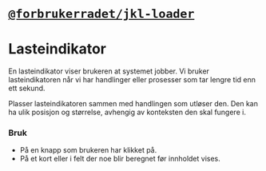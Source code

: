 # [`@forbrukerradet/jkl-loader`](https://jokul.fremtind.no/komponenter/loader)

# Lasteindikator

En lasteindikator viser brukeren at systemet jobber. Vi bruker lasteindikatoren når vi har handlinger eller prosesser som tar lengre tid enn ett sekund.

Plasser lasteindikatoren sammen med handlingen som utløser den. Den kan ha ulik posisjon og størrelse, avhengig av konteksten den skal fungere i.

### Bruk

-   På en knapp som brukeren har klikket på.
-   På et kort eller i felt der noe blir beregnet før innholdet vises.
